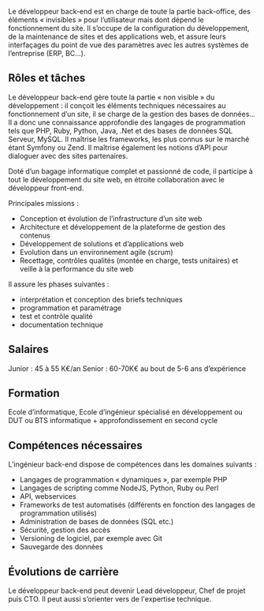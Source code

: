 Le développeur back-end est en charge de toute la partie back-office, des éléments « invisibles » pour l’utilisateur mais dont dépend le fonctionnement du site. Il s’occupe de la configuration du développement, de la maintenance de sites et des applications web, et assure leurs interfaçages du point de vue des paramètres avec les autres systèmes de l’entreprise (ERP, BC…). 

## Rôles et tâches

Le développeur back-end gère toute la partie « non visible » du développement : il conçoit les éléments techniques nécessaires au fonctionnement d’un site, il se charge de la gestion des bases de données… Il a donc une connaissance approfondie des langages de programmation tels que PHP, Ruby, Python, Java, .Net et des bases de données SQL Serveur, MySQL. Il maîtrise les frameworks, les plus connus sur le marché étant Symfony ou Zend. Il maîtrise également les notions d’API pour dialoguer avec des sites partenaires.

Doté d’un bagage informatique complet et passionné de code, il participe à tout le développement du site web, en étroite collaboration avec le développeur front-end.

Principales missions :

- Conception et évolution de l’infrastructure d’un site web
- Architecture et développement de la plateforme de gestion des contenus
- Développement de solutions et d’applications web
- Evolution dans un environnement agile (scrum)
- Recettage, contrôles qualités (montée en charge, tests unitaires) et veille à la performance du site web

Il assure les phases suivantes :

- interprétation et conception des briefs techniques
- programmation et paramétrage
- test et contrôle qualité
- documentation technique

## Salaires

Junior : 45 à 55 K€/an
Senior : 60-70K€ au bout de 5-6 ans d’expérience

## Formation

Ecole d’informatique, Ecole d’ingénieur spécialisé en développement ou DUT ou BTS informatique + approfondissement en second cycle

## Compétences nécessaires

L’ingénieur back-end dispose de compétences dans les domaines suivants :

- Langages de programmation « dynamiques », par exemple PHP
- Langages de scripting comme NodeJS, Python, Ruby ou Perl
- API, webservices
- Frameworks de test automatisés (différents en fonction des langages de programmation utilisés)
- Administration de bases de données (SQL etc.)
- Sécurité, gestion des accès
- Versioning de logiciel, par exemple avec Git
- Sauvegarde des données

## Évolutions de carrière

Le développeur back-end peut devenir Lead développeur, Chef de projet puis CTO. Il peut aussi s’orienter vers de l'expertise technique.